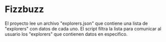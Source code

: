 # Fizzbuzz
El proyecto lee un archivo "explorers.json" que contiene una lista de "explorers" con datos de cada uno. El script filtra la lista para comunicar al usuario los "explorers" que contienen datos en especifico. 

